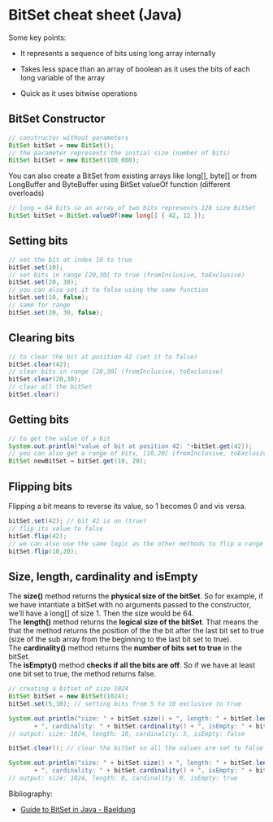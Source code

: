 # BitSet cheat sheet (Java)

Some key points: 

- It represents a sequence of bits using long array internally
  
- Takes less space than an array of boolean as it uses the bits of each long variable of the array
  
- Quick as it uses bitwise operations

## BitSet Constructor

```java
// constructor without parameters
BitSet bitSet = new BitSet();
// the parameter represents the initial size (number of bits)
BitSet bitSet = new BitSet(100_000);
```

You can also create a BitSet from existing arrays like long[], byte[] or from LongBuffer and ByteBuffer using BitSet valueOf function (different overloads)

```java
// long = 64 bits so an array of two bits represents 128 size BitSet
BitSet bitSet = BitSet.valueOf(new long[] { 42, 12 });
```

## Setting bits

```java
// set the bit at index 10 to true
bitSet.set(10);
// set bits in range [20,30[ to true (fromInclusive, toExclusive)
bitSet.set(20, 30);
// you can also set it to false using the same function
bitSet.set(10, false);
// same for range
bitSet.set(20, 30, false);
```

## Clearing bits

```java
// to clear the bit at position 42 (set it to false)
bitSet.clear(42);
// clear bits in range [20,30[ (fromInclusive, toExclusive)
bitSet.clear(20,30);
// clear all the bitSet
bitSet.clear()
```

## Getting bits

```java
// to get the value of a bit
System.out.println("value of bit at position 42: "+bitSet.get(42));
// you can also get a range of bits, [10,20[ (fromInclusive, toExclusive)
BitSet newBitSet = bitSet.get(10, 20);
```

## Flipping bits

Flipping a bit means to reverse its value, so 1 becomes 0 and vis versa.

```java
bitSet.set(42); // bit 42 is on (true)
// flip its value to false
bitSet.flip(42);
// we can also use the same logic as the other methods to flip a range of values (fromInclusive, toExclusive)
bitSet.flip(10,20);
```

## Size, length, cardinality and isEmpty

The **size()** method returns the **physical size of the bitSet**. So for example, if we have intantiate a bitSet with no arguments passed to the constructor, we'll have a long[] of size 1. Then the size would be 64.  
The **length()** method returns the **logical size of the bitSet**. That means the that the method returns the position of the the bit after the last bit set to true (size of the sub array from the beginning to the last bit set to true).  
The **cardinality()** method returns the **number of bits set to true** in the bitSet.  
The **isEmpty()** method **checks if all the bits are off**. So if we have at least one bit set to true, the method returns false.

```java
// creating a bitset of size 1024
BitSet bitSet = new BitSet(1024);
bitSet.set(5,10); // setting bits from 5 to 10 exclusive to true

System.out.println("size: " + bitSet.size() + ", length: " + bitSet.length() 
       + ", cardinality: " + bitSet.cardinality() + ", isEmpty: " + bitSet.isEmpty());
// output: size: 1024, length: 10, cardinality: 5, isEmpty: false

bitSet.clear(); // clear the bitSet so all the values are set to false

System.out.println("size: " + bitSet.size() + ", length: " + bitSet.length() 
       + ", cardinality: " + bitSet.cardinality() + ", isEmpty: " + bitSet.isEmpty());
// output: size: 1024, length: 0, cardinality: 0, isEmpty: true
```

Bibliography:
- [Guide to BitSet in Java - Baeldung](https://www.baeldung.com/java-bitset)
